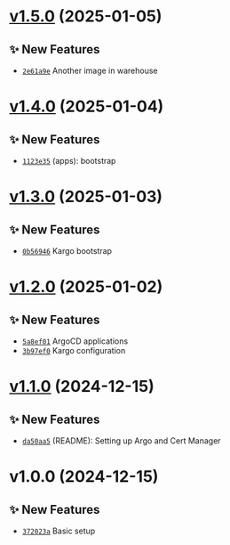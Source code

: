 # [v1.5.0](https://github.com/fredrkl/kargo-demo/compare/v1.4.0...v1.5.0) (2025-01-05)

## ✨ New Features
- [`2e61a9e`](https://github.com/fredrkl/kargo-demo/commit/2e61a9e)  Another image in warehouse

# [v1.4.0](https://github.com/fredrkl/kargo-demo/compare/v1.3.0...v1.4.0) (2025-01-04)

## ✨ New Features
- [`1123e35`](https://github.com/fredrkl/kargo-demo/commit/1123e35)  (apps): bootstrap

# [v1.3.0](https://github.com/fredrkl/kargo-demo/compare/v1.2.0...v1.3.0) (2025-01-03)

## ✨ New Features
- [`0b56946`](https://github.com/fredrkl/kargo-demo/commit/0b56946)  Kargo bootstrap

# [v1.2.0](https://github.com/fredrkl/kargo-demo/compare/v1.1.0...v1.2.0) (2025-01-02)

## ✨ New Features
- [`5a8ef01`](https://github.com/fredrkl/kargo-demo/commit/5a8ef01)  ArgoCD applications 
- [`3b97ef0`](https://github.com/fredrkl/kargo-demo/commit/3b97ef0)  Kargo configuration

# [v1.1.0](https://github.com/fredrkl/kargo-demo/compare/v1.0.0...v1.1.0) (2024-12-15)

## ✨ New Features
- [`da50aa5`](https://github.com/fredrkl/kargo-demo/commit/da50aa5)  (README): Setting up Argo and Cert Manager

# v1.0.0 (2024-12-15)

## ✨ New Features
- [`372023a`](https://github.com/fredrkl/kargo-demo/commit/372023a)  Basic setup
